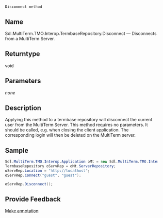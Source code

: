 

# 
    Disconnect method



## Name

Sdl.MultiTerm.TMO.Interop.TermbaseRepository.Disconnect —          Disconnects from a  MultiTerm Server.



## Returntype

void



## Parameters
*none*


## Description



Applying this method to a termbase repository will disconnect the current user from the MultiTerm Server. This method requires no parameters. It should be called, e.g. when closing the client application. The corresponding login will then be deleted on the MultiTerm server.



## Sample


```cs
Sdl.MultiTerm.TMO.Interop.Application oMt = new Sdl.MultiTerm.TMO.Interop.ApplicationClass();
TermbaseRepository oServRep = oMt.ServerRepository;
oServRep.Location = "http://localhost";
oServRep.Connect("guest", "guest");

oServRep.Disconnect();
```



## Provide Feedback

[Make annotation](mailto:sdk-feedback@sdl.com&amp;subject=Reference%20for%20Sdl.MultiTerm.TMO.Interop.TermbaseRepository.Disconnect)

